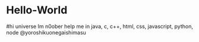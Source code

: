 # Hello-World
#hi universe Im n0ober help me in java, c, c++, html, css, javascript, python, node
@yoroshikuonegaishimasu

